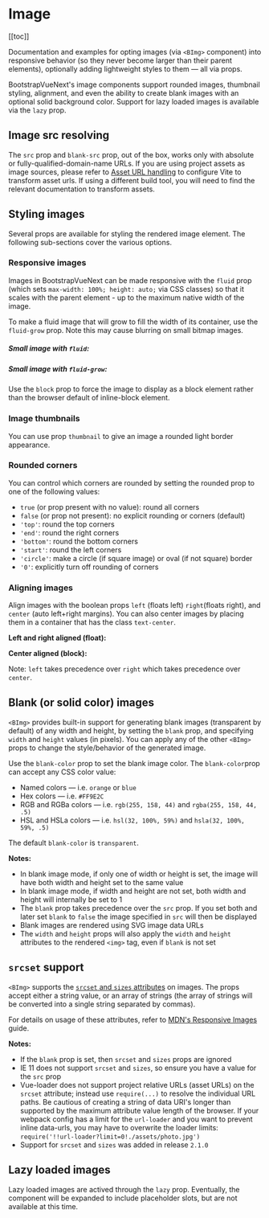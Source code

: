 # Image

<ClientOnly>
  <Teleport to=".bd-toc">

[[toc]]

  </Teleport>
</ClientOnly>

<div class="lead mb-5">

Documentation and examples for opting images (via `<BImg>` component) into responsive behavior (so they never become larger than their parent elements), optionally adding lightweight styles to them — all via props.

</div>

BootstrapVueNext's image components support rounded images, thumbnail styling, alignment, and even the
ability to create blank images with an optional solid background color. Support for lazy loaded
images is available via the `lazy` prop.

## Image src resolving

The `src` prop and `blank-src` prop, out of the box, works only with absolute or fully-qualified-domain-name URLs. If you are using project assets as image sources, please refer to [Asset URL handling](https://github.com/vitejs/vite-plugin-vue/tree/main/packages/plugin-vue#asset-url-handling) to configure Vite to transform asset urls. If using a different build tool, you will need to find the relevant documentation to transform assets.

## Styling images

Several props are available for styling the rendered image element. The following sub-sections cover
the various options.

### Responsive images

Images in BootstrapVueNext can be made responsive with the `fluid` prop (which sets
`max-width: 100%; height: auto;` via CSS classes) so that it scales with the parent element - up to
the maximum native width of the image.

<HighlightCard>
  <BImg src="https://picsum.photos/1024/400/?image=41" fluid alt="Responsive image" />
  <template #html>

```vue-html
<BImg src="https://picsum.photos/1024/400/?image=41" fluid alt="Responsive image" />
```

  </template>
</HighlightCard>

To make a fluid image that will grow to fill the width of its container, use the `fluid-grow` prop.
Note this may cause blurring on small bitmap images.

<HighlightCard>
  <h5>Small image with <code>fluid</code>:</h5>
  <BImg src="https://picsum.photos/300/150/?image=41" fluid alt="Fluid image" />
  <h5 class="my-3">Small image with <code>fluid-grow</code>:</h5>
  <BImg src="https://picsum.photos/300/150/?image=41" fluid-grow alt="Fluid-grow image" />
  <template #html>

```vue-html
<h5>Small image with <code>fluid</code>:</h5>
<BImg src="https://picsum.photos/300/150/?image=41" fluid alt="Fluid image" />
<h5 class="my-3">Small image with <code>fluid-grow</code>:</h5>
<BImg src="https://picsum.photos/300/150/?image=41" fluid-grow alt="Fluid-grow image" />
```

  </template>
</HighlightCard>

Use the `block` prop to force the image to display as a block element rather than the browser
default of inline-block element.

### Image thumbnails

You can use prop `thumbnail` to give an image a rounded light border appearance.

<HighlightCard>
  <BRow>
    <BCol>
      <BImg thumbnail fluid src="https://picsum.photos/250/250/?image=54" alt="Image 1" />
    </BCol>
    <BCol>
      <BImg thumbnail fluid src="https://picsum.photos/250/250/?image=58" alt="Image 2" />
    </BCol>
    <BCol>
      <BImg thumbnail fluid src="https://picsum.photos/250/250/?image=59" alt="Image 3" />
    </BCol>
  </BRow>
  <template #html>

```vue-html
<BRow>
  <BCol>
    <BImg thumbnail fluid src="https://picsum.photos/250/250/?image=54" alt="Image 1" />
  </BCol>
  <BCol>
    <BImg thumbnail fluid src="https://picsum.photos/250/250/?image=58" alt="Image 2" />
  </BCol>
  <BCol>
    <BImg thumbnail fluid src="https://picsum.photos/250/250/?image=59" alt="Image 3" />
  </BCol>
</BRow>
```

  </template>
</HighlightCard>

### Rounded corners

You can control which corners are rounded by setting the rounded prop to one of the following
values:

- `true` (or prop present with no value): round all corners
- `false` (or prop not present): no explicit rounding or corners (default)
- `'top'`: round the top corners
- `'end'`: round the right corners
- `'bottom'`: round the bottom corners
- `'start'`: round the left corners
- `'circle'`: make a circle (if square image) or oval (if not square) border
- `'0'`: explicitly turn off rounding of corners

<HighlightCard>
  <div class="d-flex gap-2">
    <BImg v-bind="mainProps" rounded alt="Rounded image" />
    <BImg v-bind="mainProps" rounded="top" alt="Top-rounded image" />
    <BImg v-bind="mainProps" rounded="end" alt="Right-rounded image" />
    <BImg v-bind="mainProps" rounded="bottom" alt="Bottom-rounded image" />
    <BImg v-bind="mainProps" rounded="start" alt="Left-rounded image" />
    <BImg v-bind="mainProps" rounded="circle" alt="Circle image" />
    <BImg v-bind="mainProps" rounded="0" alt="Not rounded image" />
  </div>
  <template #html>

```vue
<template>
  <BImg v-bind="mainProps" rounded alt="Rounded image" />
  <BImg v-bind="mainProps" rounded="top" alt="Top-rounded image" />
  <BImg v-bind="mainProps" rounded="end" alt="Right-rounded image" />
  <BImg v-bind="mainProps" rounded="bottom" alt="Bottom-rounded image" />
  <BImg v-bind="mainProps" rounded="start" alt="Left-rounded image" />
  <BImg v-bind="mainProps" rounded="circle" alt="Circle image" />
  <BImg v-bind="mainProps" rounded="0" alt="Not rounded image" />
</template>

<script setup lang="ts">
const mainProps = {
  blank: true,
  blankColor: '#777',
  width: 75,
  height: 75,
  class: 'm1',
}
</script>
```

  </template>
</HighlightCard>

### Aligning images

Align images with the boolean props `left` (floats left) `right`(floats right), and `center` (auto
left+right margins). You can also center images by placing them in a container that has the class
`text-center`.

**Left and right aligned (float):**

<HighlightCard>
  <div class="clearfix">
    <BImg left src="https://picsum.photos/125/125/?image=58" alt="Left image" />
    <BImg right src="https://picsum.photos/125/125/?image=58" alt="Right image" />
  </div>
  <template #html>

```vue-html
<BImg left src="https://picsum.photos/125/125/?image=58" alt="Left image" />
<BImg right src="https://picsum.photos/125/125/?image=58" alt="Right image" />
```

  </template>
</HighlightCard>

**Center aligned (block):**

<HighlightCard>
  <BImg center src="https://picsum.photos/125/125/?image=58" alt="Center image" />
  <template #html>

```vue-html
<BImg center src="https://picsum.photos/125/125/?image=58" alt="Center image" />
```

  </template>
</HighlightCard>

Note: `left` takes precedence over `right` which takes precedence over `center`.

## Blank (or solid color) images

`<BImg>` provides built-in support for generating blank images (transparent by default) of any
width and height, by setting the `blank` prop, and specifying `width` and `height` values (in
pixels). You can apply any of the other `<BImg>` props to change the style/behavior of the
generated image.

Use the `blank-color` prop to set the blank image color. The `blank-color`prop can accept any CSS
color value:

- Named colors — i.e. `orange` or `blue`
- Hex colors — i.e. `#FF9E2C`
- RGB and RGBa colors — i.e. `rgb(255, 158, 44)` and `rgba(255, 158, 44, .5)`
- HSL and HSLa colors — i.e. `hsl(32, 100%, 59%)` and `hsla(32, 100%, 59%, .5)`

The default `blank-color` is `transparent`.

<HighlightCard>
  <div class="d-flex gap-2">
    <BImg v-bind="propsTr" alt="Transparent image" />
    <BImg v-bind="propsTr" blank-color="#777" alt="HEX shorthand color image (#777)" />
    <BImg v-bind="propsTr" blank-color="red" alt="Named color image (red)" />
    <BImg v-bind="propsTr" blank-color="black" alt="Named color image (black)" />
    <BImg v-bind="propsTr" blank-color="#338833" alt="HEX color image" />
    <BImg v-bind="propsTr" blank-color="rgba(128, 255, 255, 0.5)" alt="RGBa color image" />
    <BImg v-bind="propsTr" blank-color="#88f" alt="HEX shorthand color (#88f)" />
  </div>
  <template #html>

```vue
<template>
  <BImg v-bind="propsTr" alt="Transparent image" />
  <BImg v-bind="propsTr" blank-color="#777" alt="HEX shorthand color image (#777)" />
  <BImg v-bind="propsTr" blank-color="red" alt="Named color image (red)" />
  <BImg v-bind="propsTr" blank-color="black" alt="Named color image (black)" />
  <BImg v-bind="propsTr" blank-color="#338833" alt="HEX color image" />
  <BImg v-bind="propsTr" blank-color="rgba(128, 255, 255, 0.5)" alt="RGBa color image" />
  <BImg v-bind="propsTr" blank-color="#88f" alt="HEX shorthand color (#88f)" />
</template>

<script setup lang="ts">
const propsTr = {
  blank: true,
  width: 75,
  height: 75,
  class: 'm1',
}
</script>
```

  </template>
</HighlightCard>

**Notes:**

- In blank image mode, if only one of width or height is set, the image will have both width and
  height set to the same value
- In blank image mode, if width and height are not set, both width and height will internally be set
  to 1
- The `blank` prop takes precedence over the `src` prop. If you set both and later set `blank` to
  `false` the image specified in `src` will then be displayed
- Blank images are rendered using SVG image data URLs
- The `width` and `height` props will also apply the `width` and `height` attributes to the rendered
  `<img>` tag, even if `blank` is not set

## `srcset` support

`<BImg>` supports the
[`srcset` and `sizes` attributes](https://developer.mozilla.org/en-US/docs/Web/HTML/Element/img#attr-srcset)
on images. The props accept either a string value, or an array of strings (the array of strings will
be converted into a single string separated by commas).

For details on usage of these attributes, refer to
[MDN's Responsive Images](https://developer.mozilla.org/en-US/docs/Learn/HTML/Multimedia_and_embedding/Responsive_images)
guide.

**Notes:**

- If the `blank` prop is set, then `srcset` and `sizes` props are ignored
- IE 11 does not support `srcset` and `sizes`, so ensure you have a value for the `src` prop
- Vue-loader does not support project relative URLs (asset URLs) on the `srcset` attribute; instead
  use `require(...)` to resolve the individual URL paths. Be cautious of creating a string of data
  URI's longer than supported by the maximum attribute value length of the browser. If your webpack
  config has a limit for the `url-loader` and you want to prevent inline data-urls, you may have to
  overwrite the loader limits: `require('!!url-loader?limit=0!./assets/photo.jpg')`
- Support for `srcset` and `sizes` was added in release `2.1.0`

## Lazy loaded images

Lazy loaded images are actived through the `lazy` prop. Eventually, the component will be expanded to include placeholder slots, but are not available at this time.

<ComponentReference :data="data" />

<script setup lang="ts">
import {data} from '../../data/components/image.data'
import ComponentReference from '../../components/ComponentReference.vue'
import HighlightCard from '../../components/HighlightCard.vue'
import {BRow, BCol, BCard, BCardBody, BImg} from 'bootstrap-vue-next'
import {ref, computed} from 'vue'

const mainProps = {blank: true, blankColor: '#777', width: 75, height: 75, class: 'm1'}
const propsTr = {blank: true, width: 75, height: 75, class: 'm1'}
</script>

